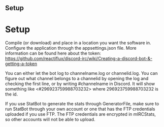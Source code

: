 ## Setup
# Setup
Compile (or download) and place in a location you want the software in. Configure the application through the appsettings.json file. More information can be found here about the token: https://github.com/reactiflux/discord-irc/wiki/Creating-a-discord-bot-&-getting-a-token

You can either let the bot log to channelname.log or channelid.log. You can figure out what channel belongs to a channelid by opening the log and checking the first line, or by writing \#channelname in Discord. It will show something like <#296923759988703232> where 296923759988703232 is the id.

If you use StatBot to generate the stats through GeneratorFile, make sure to run StatBot through your own account or one that has the FTP credentials uploaded if you use FTP. The FTP credentials are encrypted in mIRCStats, so other accounts will not be able to upload.
